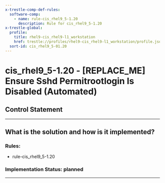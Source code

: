 ```yaml
---
x-trestle-comp-def-rules:
  software-comp:
    - name: rule-cis_rhel9_5-1.20
      description: Rule for cis_rhel9_5-1.20
x-trestle-global:
  profile:
    title: rhel9-cis_rhel9-l1_workstation
    href: trestle://profiles/rhel9-cis_rhel9-l1_workstation/profile.json
  sort-id: cis_rhel9_5-01.20
---
```


# cis_rhel9_5-1.20 - \[REPLACE_ME\] Ensure Sshd Permitrootlogin Is Disabled (Automated)

## Control Statement

______________________________________________________________________

## What is the solution and how is it implemented?

<!-- For implementation status enter one of: implemented, partial, planned, alternative, not-applicable -->

<!-- Note that the list of rules under ### Rules: is read-only and changes will not be captured after assembly to JSON -->

<!-- Add control implementation description here for control: cis_rhel9_5-1.20 -->

### Rules:

  - rule-cis_rhel9_5-1.20

### Implementation Status: planned

______________________________________________________________________
